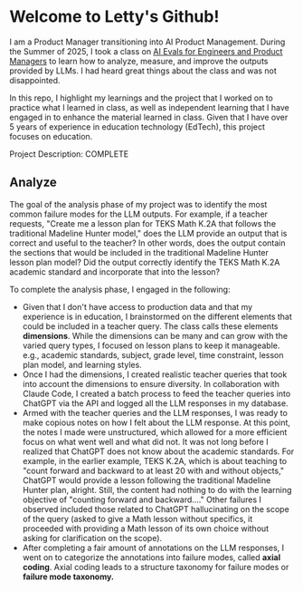 # Welcome to Letty's Github!

I am a Product Manager transitioning into AI Product Management.  During the Summer of 2025, I took a class on [AI Evals for Engineers and Product Managers](https://maven.com/wrap-up/e39f711e) to learn how to analyze, measure, and improve the outputs provided by LLMs.  I had heard great things about the class and was not disappointed.  

In this repo, I highlight my learnings and the project that I worked on to practice what I learned in class, as well as independent learning that I have engaged in to enhance the material learned in class.  Given that I have over 5 years of experience in education technology (EdTech), this project focuses on education. 

Project Description:  COMPLETE

## Analyze
The goal of the analysis phase of my project was to identify the most common failure modes for the LLM outputs.  For example, if a teacher requests, "Create me a lesson plan for TEKS Math K.2A that follows the traditional Madeline Hunter model," does the LLM provide an output that is correct and useful to the teacher?  In other words, does the output contain the sections that would be included in the traditional Madeline Hunter lesson plan model?  Did the output correctly identify the TEKS Math K.2A academic standard and incorporate that into the lesson?

To complete the analysis phase, I engaged in the following:
- Given that I don't have access to production data and that my experience is in education, I brainstormed on the different elements that could be included in a teacher query.  The class calls these elements **dimensions**.  While the dimensions can be many and can grow with the varied query types, I focused on lesson plans to keep it manageable. e.g., academic standards, subject, grade level, time constraint, lesson plan model, and learning styles.  
- Once I had the dimensions, I created realistic teacher queries that took into account the dimensions to ensure diversity.  In collaboration with Claude Code, I created a batch process to feed the teacher queries into ChatGPT via the API and logged all the LLM responses in my database.
- Armed with the teacher queries and the LLM responses, I was ready to make copious notes on how I felt about the LLM response.  At this point, the notes I made were unstructured, which allowed for a more efficient focus on what went well and what did not.  It was not long before I realized that ChatGPT does not know about the academic standards.  For example, in the earlier example, TEKS K.2A, which is about teaching to "count forward and backward to at least 20 with and without objects," ChatGPT would provide a lesson following the traditional Madeline Hunter plan, alright. Still, the content had nothing to do with the learning objective of "counting forward and backward...."  Other failures I observed included those related to ChatGPT hallucinating on the scope of the query (asked to give a Math lesson without specifics, it proceeded with providing a Math lesson of its own choice without asking for clarification on the scope).    
- After completing a fair amount of annotations on the LLM responses, I went on to categorize the annotations into failure modes, called **axial coding**.  Axial coding leads to a structure taxonomy for failure modes or **failure mode taxonomy.**
